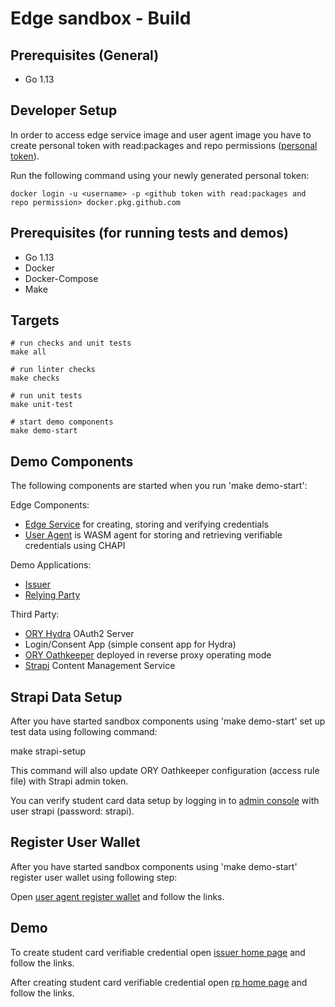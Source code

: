 # Edge sandbox - Build

## Prerequisites (General)
- Go 1.13

## Developer Setup
In order to access edge service image and user agent image you have to create personal token with read:packages and repo permissions ([personal token](https://help.github.com/en/github/authenticating-to-github/creating-a-personal-access-token-for-the-command-line)).
 
Run the following command using your newly generated personal token:

```
docker login -u <username> -p <github token with read:packages and repo permission> docker.pkg.github.com
```

## Prerequisites (for running tests and demos)
- Go 1.13
- Docker
- Docker-Compose
- Make

## Targets
```
# run checks and unit tests
make all

# run linter checks
make checks

# run unit tests
make unit-test

# start demo components
make demo-start
```

## Demo Components	

The following components are started when you run 'make demo-start':

Edge Components:
- [Edge Service](https://github.com/trustbloc/edge-service) for creating, storing and verifying credentials
- [User Agent](https://github.com/trustbloc/edge-agent/tree/master/cmd/user-agent) is WASM agent for storing and retrieving verifiable credentials using CHAPI

Demo Applications:
- [Issuer](https://github.com/trustbloc/edge-sandbox/docs/issuer/README.md)
- [Relying Party](https://github.com/trustbloc/edge-sandbox/docs/rp/README.md)

Third Party:
- [ORY Hydra](https://www.ory.sh/docs/hydra/) OAuth2 Server 
- Login/Consent App (simple consent app for Hydra)
- [ORY Oathkeeper](https://www.ory.sh/docs/oathkeeper/#reverse-proxy) deployed in reverse proxy operating mode
- [Strapi](https://strapi.io/documentation/3.0.0-beta.x/getting-started/introduction.html) Content Management Service


## Strapi Data Setup

After you have started sandbox components using 'make demo-start' set up test data using following command:

make strapi-setup

This command will also update ORY Oathkeeper configuration (access rule file) with Strapi admin token.

You can verify student card data setup by logging in to [admin console](http://localhost:1337/admin) with user strapi (password: strapi).

## Register User Wallet

After you have started sandbox components using 'make demo-start' register user wallet using following step:

Open [user agent register wallet](https://127.0.0.1:8091/RegisterWallet) and follow the links.

## Demo

To create student card verifiable credential open [issuer home page](https://127.0.0.1:5556/) and follow the links.

After creating student card verifiable credential open [rp home page](https://127.0.0.1:5557/) and follow the links.
